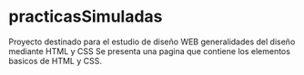 # practicasSimuladas

Proyecto destinado para el estudio de diseño WEB generalidades del diseño mediante HTML y CSS 
Se presenta una pagina que contiene los elementos basicos de HTML y CSS.
